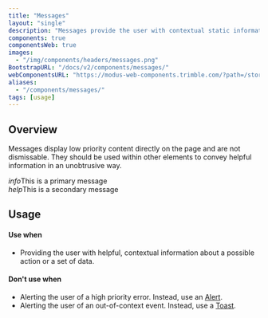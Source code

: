 ```yaml
---
title: "Messages"
layout: "single"
description: "Messages provide the user with contextual static information. They have a lower priority than an alert."
components: true
componentsWeb: true
images:
  - "/img/components/headers/messages.png"
BootstrapURL: "/docs/v2/components/messages/"
webComponentsURL: "https://modus-web-components.trimble.com/?path=/story/components-message--default"
aliases:
  - "/components/messages/"
tags: [usage]
---
```


## Overview

Messages display low priority content directly on the page and are not dismissable. They should be used within other elements to convey helpful information in an unobtrusive way.

<div class="d-flex flex-column">
  <div class="message message-primary">
    <i class="modus-icons notranslate me-1" aria-hidden="true">info</i>This is a primary message
  </div>
  <div class="message message-secondary">
    <i class="modus-icons notranslate me-1" aria-hidden="true">help</i>This is a secondary message
  </div>
</div>

## Usage

#### Use when

- Providing the user with helpful, contextual information about a possible action or a set of data.

#### Don't use when

- Alerting the user of a high priority error. Instead, use an [Alert](/components/web/alerts/).
- Alerting the user of an out-of-context event. Instead, use a [Toast](/components/web/toasts/).
